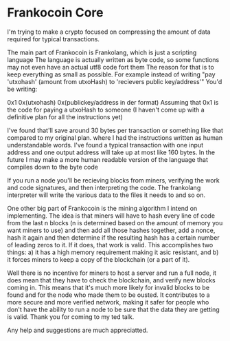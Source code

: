 # Frankocoin Core
I'm trying to make a crypto focused on compressing the amount of data required for typical transactions.

The main part of Frankocoin is Frankolang, which is just a scripting language
The language is actually written as byte code, so some functions may not even have an actual utf8 code fort them
The reason for that is to keep everything as small as possible.
For example instead of writing "pay 'utxohash' (amount from utxoHash) to 'recievers public key/address'" You'd be writing:

0x1 0x(utxohash) 0x(publickey/address in der format)
Assuming that 0x1 is the code for paying a utxoHash to someone (I haven't come up with a definitive plan for all the instructions yet)

I've found that'll save around 30 bytes per transaction or something like that compared to my original plan.
where I had the instructions written as human understandable words. I've found a typical transaction with one input address and one output address will take up at most like 160 bytes. In the future I may make a more human readable version of the language that compiles down to the byte code

If you run a node you'll be recieving blocks from miners, verifying the work and code signatures, and then interpreting the code. The frankolang interpreter will write the various data to the files it needs to and so on.

One other big part of Frankocoin is the mining algorithm I intend on implementing. The idea is that miners will have to hash every line of code from the last n blocks (n is determined based on the amount of memory you want miners to use) and then add all those hashes together, add a nonce, hash it again and then determine if the resulting hash has a certain number of leading zeros to it. If it does, that work is valid.
This accomplishes two things: a) it has a high memory requirement making it asic resistant, and b) it forces miners to keep a copy of the blockchain (or a part of it).

Well there is no incentive for miners to host a server and run a full node, it does mean that they have to check the blockchain, and verify new blocks coming in. This means that it's much more likely for invalid blocks to be found and for the node who made them to be ousted. It contributes to a more secure and more verified network, making it safer for people who don't have the ability to run a node to be sure that the data they are getting is valid.
Thank you for coming to my ted talk.

Any help and suggestions are much appreciatted.